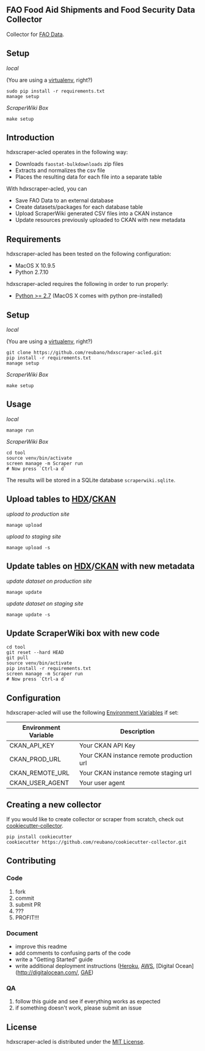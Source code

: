 ## FAO Food Aid Shipments and Food Security Data Collector

Collector for [FAO Data](http://faostat3.fao.org).

## Setup

*local*

(You are using a [virtualenv](http://www.virtualenv.org/en/latest/index.html), right?)

    sudo pip install -r requirements.txt
    manage setup

*ScraperWiki Box*

    make setup

## Introduction

hdxscraper-acled operates in the following way:

- Downloads `faostat-bulkdownloads` zip files
- Extracts and normalizes the csv file
- Places the resulting data for each file into a separate table

With hdxscraper-acled, you can

- Save FAO Data to an external database
- Create datasets/packages for each database table
- Upload ScraperWiki generated CSV files into a CKAN instance
- Update resources previously uploaded to CKAN with new metadata

## Requirements

hdxscraper-acled has been tested on the following configuration:

- MacOS X 10.9.5
- Python 2.7.10

hdxscraper-acled requires the following in order to run properly:

- [Python >= 2.7](http://www.python.org/download) (MacOS X comes with python pre-installed)

## Setup

*local*

(You are using a [virtualenv](http://www.virtualenv.org/en/latest/index.html), right?)

    git clone https://github.com/reubano/hdxscraper-acled.git
    pip install -r requirements.txt
    manage setup

*ScraperWiki Box*

    make setup

## Usage

*local*

    manage run

*ScraperWiki Box*

    cd tool
    source venv/bin/activate
    screen manage -m Scraper run
    # Now press `Ctrl-a d`

The results will be stored in a SQLite database `scraperwiki.sqlite`.

## Upload tables to [HDX](http://data.hdx.rwlabs.org/)/[CKAN](http://ckan.org/)

*upload to production site*

    manage upload

*upload to staging site*

    manage upload -s

## Update tables on [HDX](http://data.hdx.rwlabs.org/)/[CKAN](http://ckan.org/) with new metadata

*update dataset on production site*

    manage update

*update dataset on staging site*

    manage update -s

## Update ScraperWiki box with new code

    cd tool
    git reset --hard HEAD
    git pull
    source venv/bin/activate
    pip install -r requirements.txt
    screen manage -m Scraper run
    # Now press `Ctrl-a d`

## Configuration

hdxscraper-acled will use the following [Environment Variables](http://www.cyberciti.biz/faq/set-environment-variable-linux/) if set:

Environment Variable|Description
--------------------|-----------
CKAN_API_KEY|Your CKAN API Key
CKAN_PROD_URL|Your CKAN instance remote production url
CKAN_REMOTE_URL|Your CKAN instance remote staging url
CKAN_USER_AGENT|Your user agent

## Creating a new collector

If you would like to create collector or scraper from scratch, check out [cookiecutter-collector](https://github.com/reubano/cookiecutter-collector).

    pip install cookiecutter
    cookiecutter https://github.com/reubano/cookiecutter-collector.git

## Contributing

### Code

1. fork
2. commit
3. submit PR
4. ???
5. PROFIT!!!

### Document

- improve this readme
- add comments to confusing parts of the code
- write a "Getting Started" guide
- write additional deployment instructions ([Heroku](http://heroku.com/), [AWS](http://aws.amazon.com/), [Digital Ocean](http://digitalocean.com/, [GAE](https://appengine.google.com/))

### QA

1. follow this guide and see if everything works as expected
2. if something doesn't work, please submit an issue

## License

hdxscraper-acled is distributed under the [MIT License](http://opensource.org/licenses/MIT).
